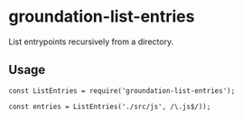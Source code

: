 # groundation-list-entries

List entrypoints recursively from a directory.

## Usage

```
const ListEntries = require('groundation-list-entries');

const entries = ListEntries('./src/js', /\.js$/));
```
